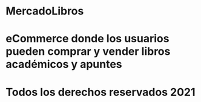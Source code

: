 # MercadoLibros
# eCommerce donde los usuarios pueden comprar y vender libros académicos y apuntes
# Todos los derechos reservados 2021
